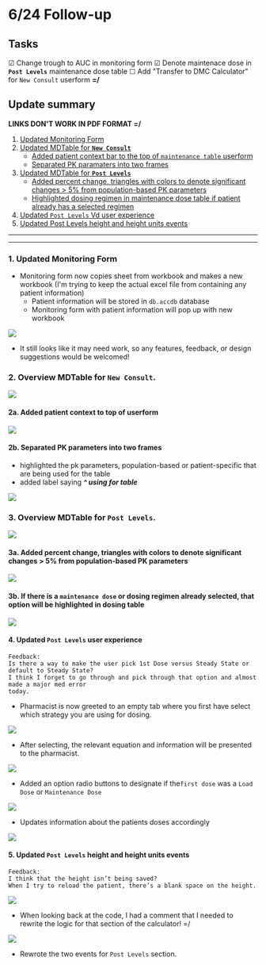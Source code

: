 # 6/24 Follow-up

## Tasks
&#9745; Change trough to AUC in monitoring form
&#9745; Denote maintenace dose in **`Post Levels`** maintenance dose table
&#9744; Add "Transfer to DMC Calculator" for `New Consult` userform **=/**

## Update summary
**LINKS DON'T WORK IN PDF FORMAT =/**
1. [Updated Monitoring Form](#monitoring)
2. [Updated MDTable for **`New Consult`**](#mdtablenewconsult)
	- [Added patient context bar to the top of `maintenance table` userform](#ptcontext)
	- [Separated PK paramaters into two frames](#twoframes)
3. [Updated MDTable for **`Post Levels`**](#mdtablepostlevels)
	- [Added percent change, triangles with colors to denote significant changes > 5% from population-based PK parameters](#percentchange)
	- [Highlighted dosing regimen in maintenance dose table if patient already has a selected regimen](#highlight)
4. [Updated `Post Levels` Vd user experience](#postlevels_vd)
5. [Updated Post Levels height and height units events](#postlevels_height)

-----------

<div style="page-break-after: always;"></div>

-----------

### 1. Updated Monitoring Form <a name=monitoring></a>

- Monitoring form now copies sheet from workbook and makes a new workbook (I'm trying to keep the actual excel file from containing any patient information)
	- Patient information will be stored in `db.accdb` database
	- Monitoring form with patient information will pop up with new workbook

![](Images/monitoringform.png)

 - It still looks like it may need work, so any features, feedback, or design suggestions would be welcomed!

<div style="page-break-after: always;"></div>

### 2. Overview MDTable for **`New Consult`**. <a name=mdtablenewconsult></a>

![](Images/mdtable_newconsult.png)

<div style="page-break-after: always;"></div>

#### 2a. Added patient context to top of userform <a name=ptcontext></a>

![](Images/mdtable_context.png)

#### 2b. Separated PK parameters into two frames <a name=twoframes></a>

- highlighted the pk parameters, population-based or patient-specific that are being used for the table
- added label saying ***^ using for table***

![](Images/mdtable_separate.png)

<div style="page-break-after: always;"></div>

### 3. Overview MDTable for **`Post Levels`**. <a name=mdtablepostlevels></a>

![](Images/mdtable_postlevels.png)

<div style="page-break-after: always;"></div>

#### 3a. Added percent change, triangles with colors to denote significant changes > 5% from population-based PK parameters <a name=percentchange></a>

![](Images/mdtable_post_description.png) 

#### 3b. If there is a `maintenance dose` or dosing regimen already selected, that option will be highlighted in dosing table <a name=highlight></a>

![](Images/mdtable_dosingregimen.png)

<div style="page-break-after: always;"></div>

#### 4. Updated `Post Levels` user experience <a name=postlevels_vd></a>

	Feedback:
	Is there a way to make the user pick 1st Dose versus Steady State or default to Steady State?
	I think I forget to go through and pick through that option and almost made a major med error
	today.

- Pharmacist is now greeted to an empty tab where you first have select which strategy you are using for dosing.

![](Images/postlevels_vd.png)

- After selecting, the relevant equation and information will be presented to the pharmacist.

![](Images/postlevels_vd2.png)

- Added an option radio buttons to designate if the`first dose` was a `Load Dose` or `Maintenance Dose`

![](Images/postlevels_vd3a.png)

- Updates information about the patients doses accordingly

![](images/postlevels_vd3.png)

<div style="page-break-after: always;"></div>

#### 5. Updated `Post Levels` height and height units events <a name=postlevels_height></a>

	Feedback:
	I think that the height isn’t being saved?  
	When I try to reload the patient, there’s a blank space on the height.

![](Images/postlevels_height1.png)

- When looking back at the code, I had a comment that I needed to rewrite the logic for that section of the calculator! =/

![](Images/postlevels_tbHeight.png)

- Rewrote the two events for `Post Levels` section.
	

